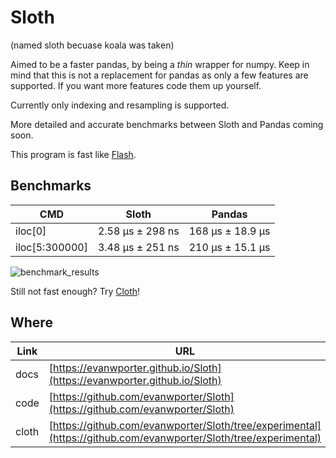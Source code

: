 # Sloth
(named sloth becuase koala was taken)

Aimed to be a faster pandas, by being a *thin* wrapper for numpy. Keep in mind that this is not a replacement for pandas as only a few features are supported. If you want more features code them up yourself.

Currently only indexing and resampling is supported.

More detailed and accurate benchmarks between Sloth and Pandas coming soon.

This program is fast like [Flash](https://www.youtube.com/watch?v=dM-li2Cn5Pw).

## Benchmarks

| CMD | Sloth | Pandas |
| --- | ----- | ------ |
| iloc[0] | 2.58 µs ± 298 ns | 168 µs ± 18.9 µs |
| iloc[5:300000] | 3.48 µs ± 251 ns | 210 µs ± 15.1 µs |

![benchmark_results](https://github.com/evanwporter/Sloth/assets/115374841/50b6fbfd-8f40-4a08-868f-6763c9ef7a0a)

Still not fast enough? Try [Cloth](https://github.com/evanwporter/Sloth/tree/experimental)!

## Where

| **Link**  | **URL**                                    |
|-----------|---------------------------------------------|
| docs      | [https://evanwporter.github.io/Sloth](https://evanwporter.github.io/Sloth)   |
| code      | [https://github.com/evanwporter/Sloth](https://github.com/evanwporter/Sloth) |
| cloth     | [https://github.com/evanwporter/Sloth/tree/experimental](https://github.com/evanwporter/Sloth/tree/experimental) |


